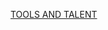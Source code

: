 [TOOLS AND TALENT](https://www.google.com/url?sa=t&source=web&rct=j&opi=89978449&url=https://cybertalents.com/blog/cyber-crime-investigation&ved=2ahUKEwj_4uOHht6FAxXVBNsEHTywBy8QFnoECCgQAQ&usg=AOvVaw2euqCzZUwn6BYruzaZMw1o)

